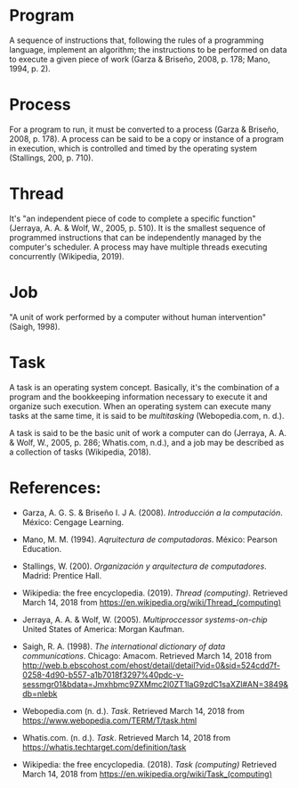 # Program

A sequence of instructions that, following the rules of a programming language,
implement an algorithm; the instructions to be performed on data to
execute a given piece of work (Garza & Briseño, 2008, p. 178; 
Mano, 1994, p. 2).

# Process

For a program to run, it must be converted to a process (Garza & Briseño, 2008, p. 178).
A process can be said to be a copy or instance of a program in execution, which is
controlled and timed by the operating system (Stallings, 200, p. 710).

# Thread

It's "an independent piece of code to complete a specific function" (Jerraya, A. A. & Wolf, W., 2005, p. 
510). It is the smallest sequence of programmed instructions that can be independently
managed by the computer's scheduler. A process may have multiple threads executing
concurrently (Wikipedia, 2019).

# Job

"A unit of work performed by a computer without human intervention" (Saigh, 1998).

# Task

A task is an operating system concept. Basically, it's the combination of a program
and the bookkeeping information necessary to execute it and organize such execution.
When an operating system can execute many tasks at the same time, it is said to be
_multitasking_ (Webopedia.com, n. d.).

A task is said to be the basic unit of work a computer can do (Jerraya, A. A. & Wolf, W., 2005, p. 286;
Whatis.com, n.d.), and a job may be described as a collection of tasks (Wikipedia, 2018).

# References:

- Garza, A. G. S. & Briseño I. J A. (2008). _Introducción a la computación_. México: Cengage Learning.

- Mano, M. M. (1994). _Aqruitectura de computadoras_. México: Pearson Education.

- Stallings, W. (200). _Organización y arquitectura de computadores_. Madrid: Prentice Hall.

- Wikipedia: the free encyclopedia. (2019). _Thread (computing)_. Retrieved March 14, 2018 from
https://en.wikipedia.org/wiki/Thread_(computing)

- Jerraya, A. A. & Wolf, W. (2005). _Multiproccessor systems-on-chip_ United States of America: Morgan Kaufman.

- Saigh, R. A. (1998). _The international dictionary of data communications_. Chicago:
Amacom. Retrieved March 14, 2018 from http://web.b.ebscohost.com/ehost/detail/detail?vid=0&sid=524cdd7f-0258-4d90-b557-a1b7018f3297%40pdc-v-sessmgr01&bdata=Jmxhbmc9ZXMmc2l0ZT1laG9zdC1saXZl#AN=3849&db=nlebk

- Webopedia.com (n. d.). _Task_. Retrieved March 14, 2018 from https://www.webopedia.com/TERM/T/task.html

- Whatis.com. (n. d.). _Task_. Retrieved March 14, 2018 from https://whatis.techtarget.com/definition/task

- Wikipedia: the free encyclopedia. (2018). _Task (computing)_ Retrieved March 14, 2018 from
https://en.wikipedia.org/wiki/Task_(computing)


